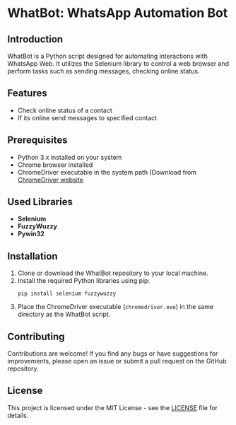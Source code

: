 # WhatBot: WhatsApp Automation Bot

## Introduction
WhatBot is a Python script designed for automating interactions with WhatsApp Web. It utilizes the Selenium library to control a web browser and perform tasks such as sending messages, checking online status.

## Features
- Check online status of a contact
- If its online send messages to specified contact

## Prerequisites
- Python 3.x installed on your system
- Chrome browser installed
- ChromeDriver executable in the system path (Download from [ChromeDriver website](https://chromedriver.chromium.org/](https://googlechromelabs.github.io/chrome-for-testing/))

## Used Libraries
- **Selenium**
- **FuzzyWuzzy**
- **Pywin32**

## Installation
1. Clone or download the WhatBot repository to your local machine.
2. Install the required Python libraries using pip:
   ```
   pip install selenium fuzzywuzzy
   
   ```
3. Place the ChromeDriver executable (`chromedriver.exe`) in the same directory as the WhatBot script.

## Contributing
Contributions are welcome! If you find any bugs or have suggestions for improvements, please open an issue or submit a pull request on the GitHub repository.

## License
This project is licensed under the MIT License - see the [LICENSE](LICENSE) file for details.
